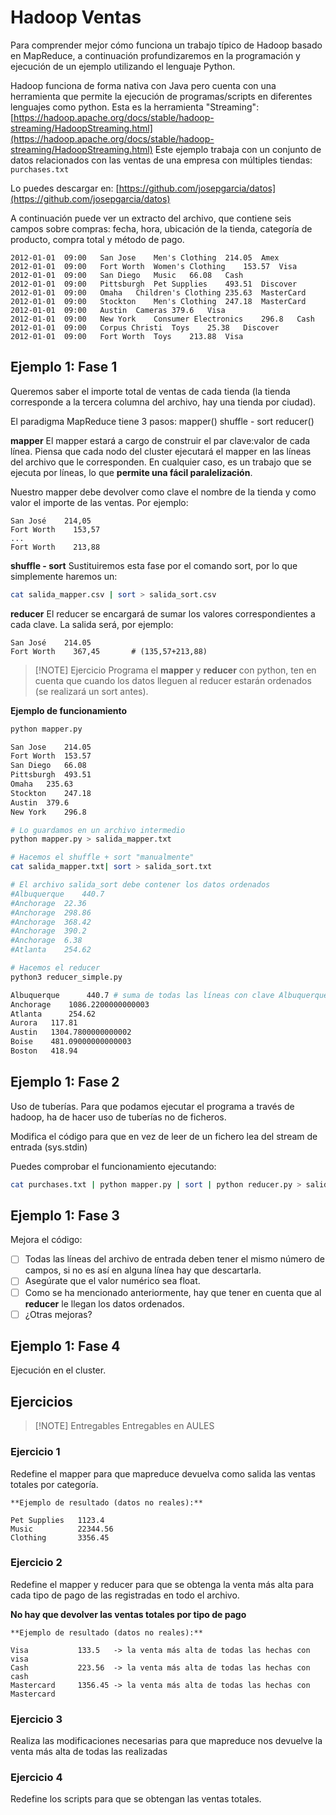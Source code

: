 # Hadoop Ventas

Para comprender mejor cómo funciona un trabajo típico de Hadoop basado en MapReduce, a continuación profundizaremos en la programación y ejecución de un ejemplo utilizando el lenguaje Python.

Hadoop funciona de forma nativa con Java pero cuenta con una herramienta que permite la ejecución de programas/scripts en diferentes lenguajes como python. Esta es la herramienta "Streaming": [https://hadoop.apache.org/docs/stable/hadoop-streaming/HadoopStreaming.html](https://hadoop.apache.org/docs/stable/hadoop-streaming/HadoopStreaming.html)
Este ejemplo trabaja con un conjunto de datos relacionados con las ventas de una empresa con múltiples tiendas: `purchases.txt`

Lo puedes descargar en:
[https://github.com/josepgarcia/datos](https://github.com/josepgarcia/datos)

A continuación puede ver un extracto del archivo, que contiene seis campos sobre compras: fecha, hora, ubicación de la tienda, categoría de producto, compra total y método de pago.

```
2012-01-01	09:00	San Jose	Men's Clothing	214.05	Amex
2012-01-01	09:00	Fort Worth	Women's Clothing	153.57	Visa
2012-01-01	09:00	San Diego	Music	66.08	Cash
2012-01-01	09:00	Pittsburgh	Pet Supplies	493.51	Discover
2012-01-01	09:00	Omaha	Children's Clothing	235.63	MasterCard
2012-01-01	09:00	Stockton	Men's Clothing	247.18	MasterCard
2012-01-01	09:00	Austin	Cameras	379.6	Visa
2012-01-01	09:00	New York	Consumer Electronics	296.8	Cash
2012-01-01	09:00	Corpus Christi	Toys	25.38	Discover
2012-01-01	09:00	Fort Worth	Toys	213.88	Visa
```

## Ejemplo 1: Fase 1

Queremos saber el importe total de ventas de cada tienda (la tienda corresponde a la tercera columna del archivo, hay una tienda por ciudad).

El paradigma MapReduce tiene 3 pasos: 
mapper()
shuffle - sort
reducer()

**mapper**
El mapper estará a cargo de construir el par clave:valor de cada línea. Piensa que cada nodo del cluster ejecutará el mapper en las líneas del archivo que le corresponden. En cualquier caso, es un trabajo que se ejecuta por líneas, lo que **permite una fácil paralelización**.

Nuestro mapper debe devolver como clave el nombre de la tienda y como valor el importe de las ventas. Por ejemplo:
```
San José    214,05
Fort Worth    153,57
...
Fort Worth    213,88
```

**shuffle - sort**
Sustituiremos esta fase por el comando sort, por lo que simplemente haremos un:

```bash
cat salida_mapper.csv | sort > salida_sort.csv
```

**reducer**
El reducer se encargará de sumar los valores correspondientes a cada clave.
La salida será, por ejemplo:
```
San José    214.05
Fort Worth    367,45       # (135,57+213,88)
```


> [!NOTE] Ejercicio
> Programa el **mapper** y **reducer** con python, ten en cuenta que cuando los datos lleguen al reducer estarán ordenados (se realizará un sort antes).

**Ejemplo de funcionamiento**

```bash
python mapper.py 

San Jose	214.05
Fort Worth	153.57
San Diego	66.08
Pittsburgh	493.51
Omaha	235.63
Stockton	247.18
Austin	379.6
New York	296.8

# Lo guardamos en un archivo intermedio
python mapper.py > salida_mapper.txt

# Hacemos el shuffle + sort "manualmente"
cat salida_mapper.txt| sort > salida_sort.txt

# El archivo salida_sort debe contener los datos ordenados
#Albuquerque	440.7
#Anchorage	22.36
#Anchorage	298.86
#Anchorage	368.42
#Anchorage	390.2
#Anchorage	6.38
#Atlanta	254.62

# Hacemos el reducer
python3 reducer_simple.py

Albuquerque 	 440.7 # suma de todas las líneas con clave Albuquerque
Anchorage 	 1086.2200000000003
Atlanta 	 254.62
Aurora 	 117.81
Austin 	 1304.7800000000002
Boise 	 481.09000000000003
Boston 	 418.94

```

## Ejemplo 1: Fase 2

Uso de tuberías.
Para que podamos ejecutar el programa a través de hadoop, ha de hacer uso de tuberías no de ficheros.

Modifica el código para que en vez de leer de un fichero lea del stream de entrada (sys.stdin)

Puedes comprobar el funcionamiento ejecutando:
```bash
cat purchases.txt | python mapper.py | sort | python reducer.py > salida.txt
```

## Ejemplo 1: Fase 3

Mejora el código:

- [ ] Todas las líneas del archivo de entrada deben tener el mismo número de campos, si no es así en alguna línea hay que descartarla. 
- [ ] Asegúrate que el valor numérico sea float. 
- [ ] Como se ha mencionado anteriormente, hay que tener en cuenta que al **reducer** le llegan los datos ordenados.
- [ ] ¿Otras mejoras?

## Ejemplo 1: Fase 4

Ejecución en el cluster.

## Ejercicios


> [!NOTE] Entregables 
> Entregables en AULES

### Ejercicio 1

Redefine el mapper para que mapreduce devuelva como salida las ventas totales por categoría.

```
**Ejemplo de resultado (datos no reales):**

Pet Supplies   1123.4  
Music          22344.56
Clothing       3356.45
```

### Ejercicio 2 

Redefine el mapper y reducer para que se obtenga la venta más alta para cada tipo de pago de las registradas en todo el archivo.

**No hay que devolver las ventas totales por tipo de pago**

```
**Ejemplo de resultado (datos no reales):**

Visa           133.5   -> la venta más alta de todas las hechas con visa
Cash           223.56  -> la venta más alta de todas las hechas con cash
Mastercard     1356.45 -> la venta más alta de todas las hechas con Mastercard
```

###  Ejercicio 3

Realiza las modificaciones necesarias para que mapreduce nos devuelve la venta más alta de todas las realizadas

### Ejercicio 4
Redefine los scripts para que se obtengan las ventas totales.
